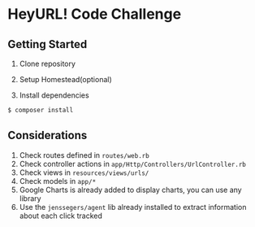 # HeyURL! Code Challenge

## Getting Started

1. Clone repository

2. Setup Homestead(optional)

3. Install dependencies
```sh
$ composer install
```

## Considerations

1. Check routes defined in `routes/web.rb`
2. Check controller actions in `app/Http/Controllers/UrlController.rb`
3. Check views in `resources/views/urls/`
4. Check models in `app/*`
5. Google Charts is already added to display charts, you can use any library
6. Use the `jenssegers/agent` lib already installed to extract information about each click tracked

